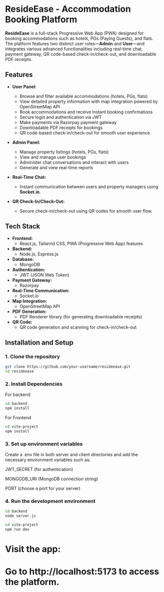 # **ResideEase - Accommodation Booking Platform**

**ResideEase** is a full-stack Progressive Web App (PWA) designed for booking accommodations such as hotels, PGs (Paying Guests), and flats. The platform features two distinct user roles—**Admin** and **User**—and integrates various advanced functionalities including real-time chat, payment gateway, QR code-based check-in/check-out, and downloadable PDF receipts.

## **Features**

- **User Panel:**
  - Browse and filter available accommodations (hotels, PGs, flats)
  - View detailed property information with map integration powered by OpenStreetMap API
  - Book accommodations and receive instant booking confirmations
  - Secure login and authentication via JWT
  - Make payments via Razorpay payment gateway
  - Downloadable PDF receipts for bookings
  - QR code-based check-in/check-out for smooth user experience

- **Admin Panel:**
  - Manage property listings (hotels, PGs, flats)
  - View and manage user bookings
  - Administer chat conversations and interact with users
  - Generate and view real-time reports

- **Real-Time Chat:**
  - Instant communication between users and property managers using **Socket.io**.

- **QR Check-In/Check-Out:**
  - Secure check-in/check-out using QR codes for smooth user flow.

## **Tech Stack**

- **Frontend:**  
  - React.js, Tailwind CSS, PWA (Progressive Web App) features  
- **Backend:**  
  - Node.js, Express.js  
- **Database:**  
  - MongoDB  
- **Authentication:**  
  - JWT (JSON Web Token)  
- **Payment Gateway:**  
  - Razorpay  
- **Real-Time Communication:**  
  - Socket.io  
- **Map Integration:**  
  - OpenStreetMap API  
- **PDF Generation:**  
  - PDF Renderer library (for generating downloadable receipts)  
- **QR Code:**  
  - QR code generation and scanning for check-in/check-out
    

## **Installation and Setup**

### 1. Clone the repository

```bash
git clone https://github.com/your-username/resideease.git
cd resideease
```
### 2. Install Dependencies
For backend
```bash
cd backend
npm install
```
For Frontend
```bash
cd vite-project
npm install
```
### 3. Set up environment variables
Create a .env file in both server and client directories and add the necessary environment variables such as:

JWT_SECRET (for authentication)

MONGODB_URI (MongoDB connection string)

PORT (choose a port for your server)

### 4. Run the development environment
```bash
cd backend
node server.js
```
```bash
cd vite-project
npm run dev
```

# Visit the app:
# Go to http://localhost:5173 to access the platform.



